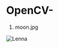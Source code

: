 # OpenCV-

1. moon.jpg





![Lenna](https://user-images.githubusercontent.com/50189142/82631932-c45d4980-9c31-11ea-8946-ada6d139cc40.png)
